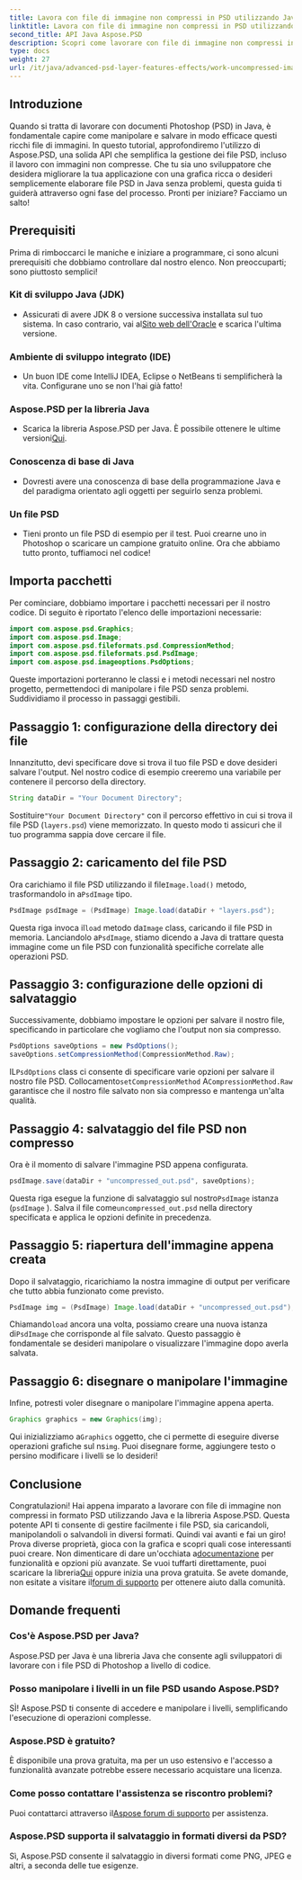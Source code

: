 ```yaml
---
title: Lavora con file di immagine non compressi in PSD utilizzando Java
linktitle: Lavora con file di immagine non compressi in PSD utilizzando Java
second_title: API Java Aspose.PSD
description: Scopri come lavorare con file di immagine non compressi in formato PSD utilizzando Java e la libreria Aspose.PSD in questo tutorial completo passo dopo passo.
type: docs
weight: 27
url: /it/java/advanced-psd-layer-features-effects/work-uncompressed-image-files-psd/
---
```

## Introduzione
Quando si tratta di lavorare con documenti Photoshop (PSD) in Java, è fondamentale capire come manipolare e salvare in modo efficace questi ricchi file di immagini. In questo tutorial, approfondiremo l'utilizzo di Aspose.PSD, una solida API che semplifica la gestione dei file PSD, incluso il lavoro con immagini non compresse. Che tu sia uno sviluppatore che desidera migliorare la tua applicazione con una grafica ricca o desideri semplicemente elaborare file PSD in Java senza problemi, questa guida ti guiderà attraverso ogni fase del processo. Pronti per iniziare? Facciamo un salto!
## Prerequisiti
Prima di rimboccarci le maniche e iniziare a programmare, ci sono alcuni prerequisiti che dobbiamo controllare dal nostro elenco. Non preoccuparti; sono piuttosto semplici!
### Kit di sviluppo Java (JDK)
- Assicurati di avere JDK 8 o versione successiva installata sul tuo sistema. In caso contrario, vai al[Sito web dell'Oracle](https://www.oracle.com/java/technologies/javase-jdk11-downloads.html) e scarica l'ultima versione.
### Ambiente di sviluppo integrato (IDE)
- Un buon IDE come IntelliJ IDEA, Eclipse o NetBeans ti semplificherà la vita. Configurane uno se non l'hai già fatto!
### Aspose.PSD per la libreria Java
-  Scarica la libreria Aspose.PSD per Java. È possibile ottenere le ultime versioni[Qui](https://releases.aspose.com/psd/java/). 
### Conoscenza di base di Java 
- Dovresti avere una conoscenza di base della programmazione Java e del paradigma orientato agli oggetti per seguirlo senza problemi.
### Un file PSD
- Tieni pronto un file PSD di esempio per il test. Puoi crearne uno in Photoshop o scaricare un campione gratuito online. 
Ora che abbiamo tutto pronto, tuffiamoci nel codice!
## Importa pacchetti
Per cominciare, dobbiamo importare i pacchetti necessari per il nostro codice. Di seguito è riportato l'elenco delle importazioni necessarie:
```java
import com.aspose.psd.Graphics;
import com.aspose.psd.Image;
import com.aspose.psd.fileformats.psd.CompressionMethod;
import com.aspose.psd.fileformats.psd.PsdImage;
import com.aspose.psd.imageoptions.PsdOptions;
```
Queste importazioni porteranno le classi e i metodi necessari nel nostro progetto, permettendoci di manipolare i file PSD senza problemi. 
Suddividiamo il processo in passaggi gestibili. 
## Passaggio 1: configurazione della directory dei file
Innanzitutto, devi specificare dove si trova il tuo file PSD e dove desideri salvare l'output. Nel nostro codice di esempio creeremo una variabile per contenere il percorso della directory.
```java
String dataDir = "Your Document Directory";
```
 Sostituire`"Your Document Directory"` con il percorso effettivo in cui si trova il file PSD (`layers.psd`) viene memorizzato. In questo modo ti assicuri che il tuo programma sappia dove cercare il file.
## Passaggio 2: caricamento del file PSD
 Ora carichiamo il file PSD utilizzando il file`Image.load()` metodo, trasformandolo in a`PsdImage` tipo.
```java
PsdImage psdImage = (PsdImage) Image.load(dataDir + "layers.psd");
```
 Questa riga invoca il`load` metodo da`Image` class, caricando il file PSD in memoria. Lanciandolo a`PsdImage`, stiamo dicendo a Java di trattare questa immagine come un file PSD con funzionalità specifiche correlate alle operazioni PSD.
## Passaggio 3: configurazione delle opzioni di salvataggio
Successivamente, dobbiamo impostare le opzioni per salvare il nostro file, specificando in particolare che vogliamo che l'output non sia compresso.
```java
PsdOptions saveOptions = new PsdOptions();
saveOptions.setCompressionMethod(CompressionMethod.Raw);
```
 IL`PsdOptions` class ci consente di specificare varie opzioni per salvare il nostro file PSD. Collocamento`setCompressionMethod` A`CompressionMethod.Raw` garantisce che il nostro file salvato non sia compresso e mantenga un'alta qualità.
## Passaggio 4: salvataggio del file PSD non compresso
Ora è il momento di salvare l'immagine PSD appena configurata.
```java
psdImage.save(dataDir + "uncompressed_out.psd", saveOptions);
```
 Questa riga esegue la funzione di salvataggio sul nostro`PsdImage` istanza (`psdImage` ). Salva il file come`uncompressed_out.psd` nella directory specificata e applica le opzioni definite in precedenza.
## Passaggio 5: riapertura dell'immagine appena creata
Dopo il salvataggio, ricarichiamo la nostra immagine di output per verificare che tutto abbia funzionato come previsto.
```java
PsdImage img = (PsdImage) Image.load(dataDir + "uncompressed_out.psd");
```
 Chiamando`load` ancora una volta, possiamo creare una nuova istanza di`PsdImage` che corrisponde al file salvato. Questo passaggio è fondamentale se desideri manipolare o visualizzare l'immagine dopo averla salvata.
## Passaggio 6: disegnare o manipolare l'immagine
Infine, potresti voler disegnare o manipolare l'immagine appena aperta.
```java
Graphics graphics = new Graphics(img);
```
 Qui inizializziamo a`Graphics` oggetto, che ci permette di eseguire diverse operazioni grafiche sul ns`img`. Puoi disegnare forme, aggiungere testo o persino modificare i livelli se lo desideri!
## Conclusione
Congratulazioni! Hai appena imparato a lavorare con file di immagine non compressi in formato PSD utilizzando Java e la libreria Aspose.PSD. Questa potente API ti consente di gestire facilmente i file PSD, sia caricandoli, manipolandoli o salvandoli in diversi formati. Quindi vai avanti e fai un giro! Prova diverse proprietà, gioca con la grafica e scopri quali cose interessanti puoi creare.
 Non dimenticare di dare un'occhiata a[documentazione](https://reference.aspose.com/psd/java/) per funzionalità e opzioni più avanzate. Se vuoi tuffarti direttamente, puoi scaricare la libreria[Qui](https://releases.aspose.com/psd/java/) oppure inizia una prova gratuita. Se avete domande, non esitate a visitare il[forum di supporto](https://forum.aspose.com/c/psd/34) per ottenere aiuto dalla comunità.
## Domande frequenti
### Cos'è Aspose.PSD per Java?
Aspose.PSD per Java è una libreria Java che consente agli sviluppatori di lavorare con i file PSD di Photoshop a livello di codice.
### Posso manipolare i livelli in un file PSD usando Aspose.PSD?
SÌ! Aspose.PSD ti consente di accedere e manipolare i livelli, semplificando l'esecuzione di operazioni complesse.
### Aspose.PSD è gratuito?
È disponibile una prova gratuita, ma per un uso estensivo e l'accesso a funzionalità avanzate potrebbe essere necessario acquistare una licenza.
### Come posso contattare l'assistenza se riscontro problemi?
 Puoi contattarci attraverso il[Aspose forum di supporto](https://forum.aspose.com/c/psd/34) per assistenza.
### Aspose.PSD supporta il salvataggio in formati diversi da PSD?
Sì, Aspose.PSD consente il salvataggio in diversi formati come PNG, JPEG e altri, a seconda delle tue esigenze.
